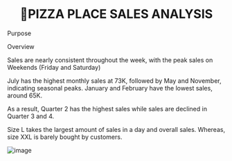 **<h1 align = "center">🍕PIZZA PLACE SALES ANALYSIS </h1>**

Purpose

Overview



Sales are nearly consistent throughout the week, with the peak sales on Weekends (Friday and Saturday)



July has the highest monthly sales at 73K, followed by May and November, indicating seasonal peaks. January and February have the lowest sales, around 65K. 



As a result, Quarter 2 has the highest sales while sales are declined in Quarter 3 and 4.



Size L takes the largest amount of sales in a day and overall sales. Whereas, size XXL is barely bought by customers.

![image](https://github.com/user-attachments/assets/2680788a-1bb0-4634-872d-ef453712ece5)

